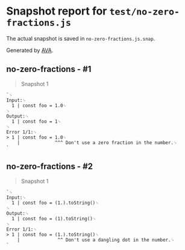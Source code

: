 # Snapshot report for `test/no-zero-fractions.js`

The actual snapshot is saved in `no-zero-fractions.js.snap`.

Generated by [AVA](https://avajs.dev).

## no-zero-fractions - #1

> Snapshot 1

    `␊
    Input:␊
      1 | const foo = 1.0␊
    ␊
    Output:␊
      1 | const foo = 1␊
    ␊
    Error 1/1:␊
    > 1 | const foo = 1.0␊
        |             ^^^ Don't use a zero fraction in the number.␊
    `

## no-zero-fractions - #2

> Snapshot 1

    `␊
    Input:␊
      1 | const foo = (1.).toString()␊
    ␊
    Output:␊
      1 | const foo = (1).toString()␊
    ␊
    Error 1/1:␊
    > 1 | const foo = (1.).toString()␊
        |              ^^ Don't use a dangling dot in the number.␊
    `
